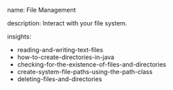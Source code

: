 name: File Management

description: Interact with your file system.

insights:
  - reading-and-writing-text-files
  - how-to-create-directories-in-java
  - checking-for-the-existence-of-files-and-directories
  - create-system-file-paths-using-the-path-class
  - deleting-files-and-directories
 
